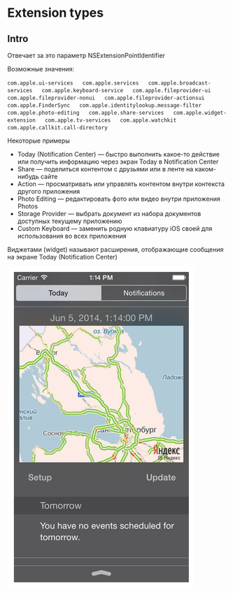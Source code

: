 # Extension types

## Intro

Отвечает за это параметр NSExtensionPointIdentifier

Возможные значения:

`com.apple.ui-services  
com.apple.services  
com.apple.broadcast-services  
com.apple.keyboard-service  
com.apple.fileprovider-ui  
com.apple.fileprovider-nonui  
com.apple.fileprovider-actionsui  
com.apple.FinderSync  
com.apple.identitylookup.message-filter  
com.apple.photo-editing  
com.apple.share-services  
com.apple.widget-extension  
com.apple.tv-services  
com.apple.watchkit  
com.apple.callkit.call-directory`

Некоторые примеры

* Today \(Notification Center\) — быстро выполнить какое-то действие или получить информацию через экран Today в Notification Center
* Share — поделиться контентом с друзьями или в ленте на каком-нибудь сайте
* Action — просматривать или управлять контентом внутри контекста другого приложения
* Photo Editing — редактировать фото или видео внутри приложения Photos
* Storage Provider — выбрать документ из набора документов доступных текущему приложению
* Custom Keyboard — заменить родную клавиатуру iOS своей для использования во всех приложения

Виджетами \(widget\) называют расширения, отображающие сообщения на экране Today \(Notification Center\)

![](../../../../.gitbook/assets/izobrazhenie%20%2824%29.png)

